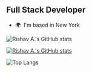 

Full Stack Developer
--------------------


* 🌍  I'm based in New York

![Rishav A.'s  GitHub stats](https://github-readme-stats.vercel.app/api?username=ris345&theme=dark&show_icons=true)

[![Rishav A.'s  GitHub stats](https://github-readme-stats.vercel.app/api?username=ris345)](https://github.com/anuraghazra/github-readme-stats&show_icons=true)

![Top Langs](https://github-readme-stats.vercel.app/api/top-langs/?username=ris345&layout=pie)


